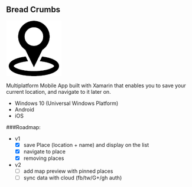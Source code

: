 ## Bread Crumbs

<img src="BreadCrumbs.png" alt="BreadCrumbs" width="150" />

Multiplatform Mobile App built with Xamarin that enables you to save your current location, and navigate to it later on.

* Windows 10 (Universal Windows Platform)
* Android
* iOS
	
###Roadmap:
* v1
	* [x] save Place (location + name) and display on the list
	* [x] navigate to place
	* [x] removing places
* v2
	* [ ] add map preview with pinned places
	* [ ] sync data with cloud (fb/tw/G+/gh auth)
